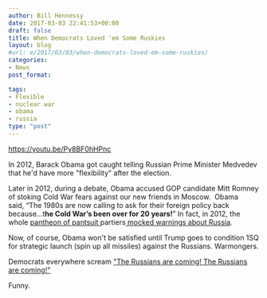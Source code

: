 ```yaml
---
author: Bill Hennessy
date: 2017-03-03 22:41:53+00:00
draft: false
title: When Democrats Loved 'em Some Ruskies
layout: blog
#url: e/2017/03/03/when-democrats-loved-em-some-ruskies/
categories:
- News
post_format:

tags:
- Flexible
- nuclear war
- obama
- russia
type: "post"
---
```


https://youtu.be/Py8BF0hHPnc

In 2012, Barack Obama got caught telling Russian Prime Minister Medvedev that he'd have more "flexibility" after the election.

Later in 2012, during a debate, Obama accused GOP candidate Mitt Romney of stoking Cold War fears against our new friends in Moscow.  Obama said, “The 1980s are now calling to ask for their foreign policy back because…t**he Cold War’s been over for 20 years!**” In fact, in 2012, the whole [pantheon of pantsuit ](https://thefederalist.com/2016/07/25/5-times-liberals-mocked-mitt-romney-for-warning-about-russia/)partiers[ mocked warnings about Russia](https://thefederalist.com/2016/07/25/5-times-liberals-mocked-mitt-romney-for-warning-about-russia/).

Now, of course, Obama won't be satisfied until Trump goes to condition 1SQ for strategic launch (spin up all missiles) against the Russians. Warmongers.

Democrats everywhere scream ["The Russians are coming! The Russians are coming!"](https://hennessysview.com/2017/03/03/the-russians-are-coming-the-russians-are-coming/)

Funny.
